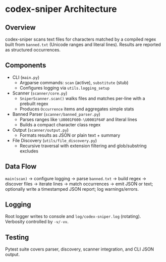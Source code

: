 # codex-sniper Architecture

## Overview
codex-sniper scans text files for characters matched by a compiled regex built from `banned.txt` (Unicode ranges and literal lines). Results are reported as structured occurrences.

## Components
- CLI (`main.py`)
  - Argparse commands: `scan` (active), `substitute` (stub)
  - Configures logging via `utils.logging_setup`
- Scanner (`scanner/core.py`)
  - `SniperScanner.scan()` walks files and matches per-line with a prebuilt regex
  - Produces `Occurrence` items and aggregates simple stats
- Banned Parser (`scanner/banned_parser.py`)
  - Parses ranges like `\U0001F600-\U0001F64F` and literal lines
  - Builds a compact character class regex
- Output (`scanner/output.py`)
  - Formats results as JSON or plain text + summary
- File Discovery (`utils/file_discovery.py`)
  - Recursive traversal with extension filtering and glob/substring excludes

## Data Flow
`main(scan)` → configure logging → parse `banned.txt` → build regex → discover files → iterate lines → match occurrences → emit JSON or text; optionally write a timestamped JSON report; log warnings/errors.

## Logging
Root logger writes to console and `log/codex-sniper.log` (rotating). Verbosity controlled by `-v/-vv`.

## Testing
Pytest suite covers parser, discovery, scanner integration, and CLI JSON output.
